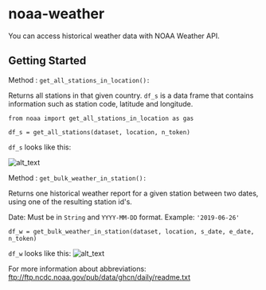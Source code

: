 # noaa-weather

You can access historical weather data with NOAA Weather API.

## Getting Started

Method : ```get_all_stations_in_location(): ```

Returns all stations in that given country.
```df_s``` is a data frame that contains information such as station code, latitude and longitude.

```
from noaa import get_all_stations_in_location as gas

df_s = get_all_stations(dataset, location, n_token)
```

```df_s``` looks like this:

![alt_text](images/df_s.png)


Method : ```get_bulk_weather_in_station():```


Returns one historical weather report for a given station between two dates, using one of the resulting station id's.

Date: Must be in ```String``` and ```YYYY-MM-DD``` format. Example: ```'2019-06-26'```
```
df_w = get_bulk_weather_in_station(dataset, location, s_date, e_date, n_token)
```


```df_w``` looks like this:
![alt_text](images/df_w.png)


For more information about abbreviations: ftp://ftp.ncdc.noaa.gov/pub/data/ghcn/daily/readme.txt






